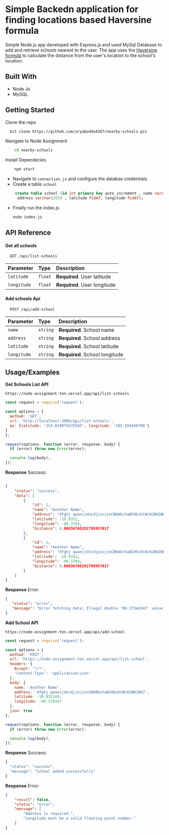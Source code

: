 
# Simple Backedn application for finding locations based Haversine formula

 
Simple Node.js app developed with Express.js and used MySql Database to add and retrieve schools nearest to the user.
The app uses the [Haversine formula](https://en.wikipedia.org/wiki/Haversine_formula)  to calculate the distance from the user's location to the school's location.


## Built With

- Node Js
- MySQL

## Getting Started

Clone the repo
```bash
  Git clone https://github.com/aryabodda4567/nearby-schools.git
```
Navigate to Node Assignment
```bash
    cd nearby-schools 
```
Install Dependecies
```bash
    npm start
```
- Navigate to ```connection.js``` and configure the databse credentials.
- Create a table ```school```
    ```sql
     create table school (id int primary key auto_increment , name varchar(255) ,
      address varchar(255) , latitude FLOAT, longitude FLOAT);
    ```
- Finally run the index.js
    ``` bash
    node index.js
    ```


## API Reference

#### Get all schools

```http
  GET /api/list-schools
```

| Parameter | Type     | Description                |
| :-------- | :------- | :------------------------- |
| `latitude` | `float` | **Required**. User latitude |
| `longitude` | `float` | **Required**. User longitude|

#### Add schools Api

```http
  POST /api/add-school
```

| Parameter | Type     | Description                       |
| :-------- | :------- | :-------------------------------- |
| `name`      | `string` | **Required**. School name |
| `address`      | `string` | **Required**. School address |
| `latitude`      | `string` | **Required**. School latitude |
| `longitude`      | `string` | **Required**. School longitude |
 

 


## Usage/Examples

**Get Schools List API**
```http
https://node-assignment-ten.vercel.app/api/list-schools
```
```javascript
const request = require('request');

const options = {
  method: 'GET',
  url: 'http://localhost:3000/api/list-schools',
  qs: {latitude: '154.019075675593', longitude: '105.194456709'}
}
};

request(options, function (error, response, body) {
  if (error) throw new Error(error);

  console.log(body);
});
```
**Response**
Success:
```json
  
{
    "status": "success",
    "data": [
        {
            "id": 1,
            "name": "Another Name",
            "address": "dfghj qwancjdncdjincjcnCBHAbchaBCHbshCWcHJBHJBHJ",
            "latitude": -10.9352,
            "longitude": -90.3764,
            "distance": 0.00036768282798957017
        },
        {
            "id": 2,
            "name": "Another Name",
            "address": "dfghj qwancjdncdjincjcnCBHAbchaBCHbshCWcHJBHJBHJ",
            "latitude": -10.9352,
            "longitude": -90.3764,
            "distance": 0.00036768282798957017
        } 
    ]
}
```
**Response**
Error:
 ```json
{
    "status": "error",
    "message": "Error fetching data: Illegal double '90.373e6347' value found during parsing"
}
```

**Add School API**

```http
https://node-assignment-ten.vercel.app/api/add-school
```
```javascript
const request = require('request');

const options = {
  method: 'POST',
  url: 'https://node-assignment-ten.vercel.app/api/list-school',
  headers: {
    Accept: '*/*',
    'Content-Type': 'application/json'
  },
  body: {
    name: 'Another Name',
    address: 'dfghj qwancjdncdjincjcnCBHAbchaBCHbshCWcHJBHJBHJ',
    latitude: -10.935248,
    longitude: -90.376347
  },
  json: true
};

request(options, function (error, response, body) {
  if (error) throw new Error(error);

  console.log(body);
});
```
**Response**
Success:
```javascript
{
  "status": "success",
  "message": "School added successfully"
}
```
**Response**
Error:
```json
{
    "result": false,
    "status": "error",
    "message": [
        "Address is required.",
        "Longitude must be a valid floating-point number."
    ]
}
```

